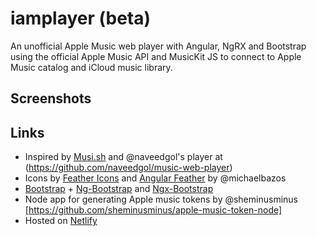 # iamplayer (beta)

An unofficial Apple Music web player with Angular, NgRX and Bootstrap using the official Apple Music API and MusicKit JS to connect to Apple Music catalog and iCloud music library.

## Screenshots



## Links

- Inspired by [Musi.sh](https://musi.sh/) and @naveedgol's player at (https://github.com/naveedgol/music-web-player)
- Icons by [Feather Icons](https://feathericons.com) and [Angular Feather](https://github.com/michaelbazos/angular-feather) by @michaelbazos
- [Bootstrap](https://getbootstrap.com) + [Ng-Bootstrap](https://ng-bootstrap.github.io/#/home) and [Ngx-Bootstrap](https://valor-software.com/ngx-bootstrap/#/)
- Node app for generating Apple music tokens by @sheminusminus [https://github.com/sheminusminus/apple-music-token-node]
- Hosted on [Netlify](https://netlify.com)